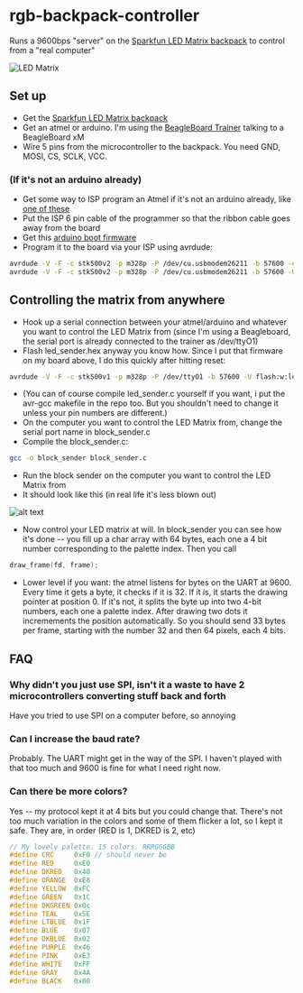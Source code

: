 rgb-backpack-controller
=======================

Runs a 9600bps "server" on the [Sparkfun LED Matrix backpack](https://www.sparkfun.com/products/760) to control from a "real computer"

![LED Matrix](https://dlnmh9ip6v2uc.cloudfront.net/images/products/7/6/0/00760-04-L.jpg)

## Set up

* Get the [Sparkfun LED Matrix backpack](https://www.sparkfun.com/products/760)
* Get an atmel or arduino. I'm using the [BeagleBoard Trainer](http://elinux.org/BeagleBoard_Trainer) talking to a BeagleBoard xM
* Wire 5 pins from the microcontroller to the backpack. You need GND, MOSI, CS, SCLK, VCC.

### (If it's not an arduino already)

* Get some way to ISP program an Atmel if it's not an arduino already, like [one of these](https://www.sparkfun.com/products/8702)
* Put the ISP 6 pin cable of the programmer so that the ribbon cable goes away from the board
* Get this [arduino boot firmware](http://arduino.googlecode.com/svn/trunk/hardware/arduino/bootloaders/atmega/ATmegaBOOT_168_atmega328_pro_8MHz.hex)
* Program it to the board via your ISP using avrdude:

```bash
avrdude -V -F -c stk500v2 -p m328p -P /dev/cu.usbmodem26211 -b 57600 -e -u -U lock:w:0x3f:m -U efuse:w:0x05:m -U hfuse:w:0xda:m -U lfuse:w:0xff:m
avrdude -V -F -c stk500v2 -p m328p -P /dev/cu.usbmodem26211 -b 57600 -U flash:w:ATmegaBOOT_168_atmega328_pro_8MHz.hex -U lock:w:0x0f:m
```

## Controlling the matrix from anywhere

* Hook up a serial connection between your atmel/arduino and whatever you want to control the LED Matrix from (since I'm using a Beagleboard, the serial port is already connected to the trainer as /dev/ttyO1)
* Flash led_sender.hex anyway you know how. Since I put that firmware on my board above, I do this quickly after hitting reset:

```bash
avrdude -V -F -c stk500v1 -p m328p -P /dev/ttyO1 -b 57600 -U flash:w:led_sender.hex 
```

* (You can of course compile led_sender.c yourself if you want, i put the avr-gcc makefile in the repo too. But you shouldn't need to change it unless your pin numbers are different.)
* On the computer you want to control the LED Matrix from, change the serial port name in block_sender.c 
* Compile the block_sender.c:

```bash
gcc -o block_sender block_sender.c
```

* Run the block sender on the computer you want to control the LED Matrix from
* It should look like this (in real life it's less blown out)

![alt text](http://cl.ly/image/0Y0h3m0Z0s3U/Image%202012.11.04%2010:40:22%20AM.png)

* Now control your LED matrix at will. In block_sender you can see how it's done -- you fill up a char array with 64 bytes, each one a 4 bit number corresponding to the palette index. Then you call 

```c
draw_frame(fd, frame);
```

* Lower level if you want: the atmel listens for bytes on the UART at 9600. Every time it gets a byte, it checks if it is 32. If it is, it starts the drawing pointer at position 0. If it's not, it splits the byte up into two 4-bit numbers, each one a palette index. After drawing two dots it incremements the position automatically. So you should send 33 bytes per frame, starting with the number 32 and then 64 pixels, each 4 bits.

## FAQ

### Why didn't you just use SPI, isn't it a waste to have 2 microcontrollers converting stuff back and forth

Have you tried to use SPI on a computer before, so annoying

### Can I increase the baud rate?

Probably. The UART might get in the way of the SPI. I haven't played with that too much and 9600 is fine for what I need right now.

### Can there be more colors?

Yes -- my protocol kept it at 4 bits but you could change that. There's not too much variation in the colors and some of them flicker a lot, so I kept it safe. They are, in order (RED is 1, DKRED is 2, etc)

```c
// My lovely palette. 15 colors. RRRGGGBB
#define CRC     0xF0 // should never be
#define RED     0xE0
#define DKRED   0x40
#define ORANGE  0xE8
#define YELLOW  0xFC
#define GREEN   0x1C
#define DKGREEN 0x0c
#define TEAL    0x5E
#define LTBLUE  0x1F
#define BLUE    0x07
#define DKBLUE  0x02
#define PURPLE  0x46
#define PINK    0xE3
#define WHITE   0xFF
#define GRAY    0x4A
#define BLACK   0x00
``` 




